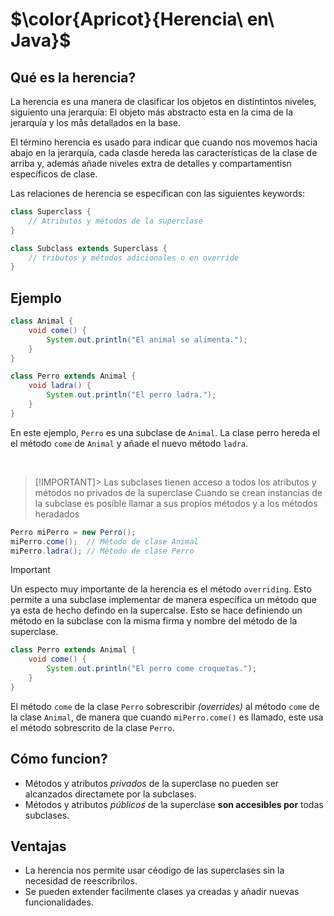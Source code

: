 # $\color{Apricot}{Herencia\ en\ Java}$

## Qué es la herencia?
La herencia es una manera de clasificar los objetos en distintintos niveles, siguiento una 
jerarquía: El objeto más abstracto esta en la cima de la jerarquía y los mås detallados en la base.

El término herencia es usado para indicar que cuando nos movemos hacia abajo en la jerarquía,
cada clasde hereda las características de la clase de arriba y, además añade niveles extra 
de detalles y compartamentisn específicos de clase.


Las relaciones de herencia se especifican con las siguientes keywords:
```java
class Superclass {
    // Atributos y métodos de la superclase
}

class Subclass extends Superclass {
    // tributos y métodos adicionales o en override 
}
```

## Ejemplo

```java
class Animal {
    void come() {
        System.out.println("El animal se alimenta.");
    }
}

class Perro extends Animal {
    void ladra() {
        System.out.println("El perro ladra.");
    }
}
```
En este ejemplo, `Perro` es una subclase de `Animal`. La clase perro hereda el el método `come` de `Animal`
y añade el nuevo método `ladra`.

<br>

> [!IMPORTANT]> Las subclases tienen acceso a todos los atributos y métodos no privados de la superclase 
> Cuando se crean instancias de la subclase es posible llamar a sus propios métodos 
> y a los métodos heradados

```java
Perro miPerro = new Perro();
miPerro.come();  // Método de clase Animal
miPerro.ladra(); // Método de clase Perro
```

> [!IMPORTANT]
> Un especto muy importante de la herencia es el método `overriding`. Esto permite a una subclase
>implementar de manera específica un método que ya esta de hecho defindo 
> en la supercalse.
> Esto se hace definiendo un método en la subclase con la misma firma y nombre del método 
> de la superclase.

```java
class Perro extends Animal {
    void come() {
        System.out.println("El perro come croquetas.");
    }
}
```

El método `come` de la clase `Perro` sobrescribir _(overrides)_ al método `come`
de la clase `Animal`, de manera que cuando `miPerro.come()` es llamado, este usa
el método sobrescrito de la clase `Perro`.

## Cómo funcion?

- Métodos y atributos _privados_ de la superclase no pueden ser alcanzados directamete por la 
subclases.
- Métodos y atributos _públicos_ de la superclase __son accesibles por__ todas
  subclases.


## Ventajas

- La herencia nos permite usar céodigo de las superclases sin la necesidad de reescribrilos.
- Se pueden extender facilmente clases ya creadas y añadir nuevas funcionalidades.

